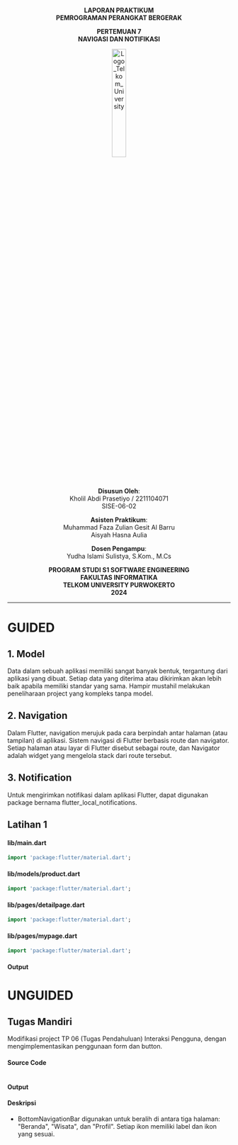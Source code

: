 <div align="center">

**LAPORAN PRAKTIKUM**  
**PEMROGRAMAN PERANGKAT BERGERAK**

**PERTEMUAN 7**  
**NAVIGASI DAN NOTIFIKASI**


<img src="https://github.com/user-attachments/assets/8ffbc3d9-1f18-4a72-8723-692ba5757f0c" alt="Logo_Telkom_University" width="25%">


**Disusun Oleh**:  
Kholil Abdi Prasetiyo / 2211104071  
SISE-06-02

**Asisten Praktikum**:  
Muhammad Faza Zulian Gesit Al Barru  
Aisyah Hasna Aulia

**Dosen Pengampu**:  
Yudha Islami Sulistya, S.Kom., M.Cs

**PROGRAM STUDI S1 SOFTWARE ENGINEERING**  
**FAKULTAS INFORMATIKA**  
**TELKOM UNIVERSITY PURWOKERTO**  
**2024**
</div>

---
# GUIDED

## 1. Model
Data dalam sebuah aplikasi memiliki sangat banyak bentuk, tergantung dari aplikasi yang dibuat. Setiap data yang diterima atau dikirimkan akan lebih baik apabila memiliki standar yang sama. Hampir mustahil melakukan peneliharaan project yang kompleks tanpa model.

## 2. Navigation
Dalam Flutter, navigation merujuk pada cara berpindah antar halaman (atau tampilan) di aplikasi. Sistem navigasi di Flutter berbasis route dan navigator. Setiap halaman atau layar di Flutter disebut sebagai route, dan Navigator adalah widget yang mengelola stack dari route tersebut.

## 3. Notification
Untuk mengirimkan notifikasi dalam aplikasi Flutter, dapat digunakan package bernama flutter_local_notifications.

## Latihan 1
#### lib/main.dart
```dart
import 'package:flutter/material.dart';
```

#### lib/models/product.dart
```dart
import 'package:flutter/material.dart';
```

#### lib/pages/detailpage.dart
```dart
import 'package:flutter/material.dart';
```

#### lib/pages/mypage.dart
```dart
import 'package:flutter/material.dart';
```


#### Output





# UNGUIDED

## Tugas Mandiri
Modifikasi project TP 06 (Tugas Pendahuluan) Interaksi Pengguna, dengan mengimplementasikan penggunaan form dan button.  

#### Source Code
```dart

```

#### Output


#### Deskripsi
- BottomNavigationBar digunakan untuk beralih di antara tiga halaman: "Beranda", "Wisata", dan "Profil". Setiap ikon memiliki label dan ikon yang sesuai.  
